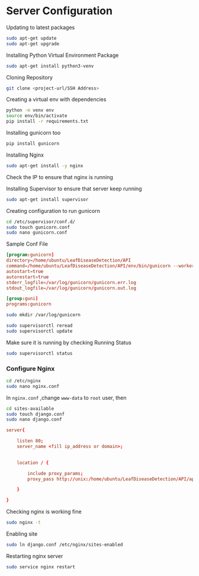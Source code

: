 # Server Configuration

Updating to latest packages
```bash
sudo apt-get update
sudo apt-get upgrade
```

Installing Python Virtual Environment Package
```bash
sudo apt-get install python3-venv
```

Cloning Repository
```bash
git clone <project-url/SSH Address>
```

Creating a virtual env with dependencies
```bash
python -m venv env
source env/bin/activate
pip install -r requirements.txt
```

Installing gunicorn too
```bash
pip install gunicorn
```


Installing Nginx
```bash
sudo apt-get install -y nginx
```
Check the IP to ensure that nginx is running 

Installing Supervisor to ensure that server keep running
```bash
sudo apt-get install supervisor
```

Creating configuration to run gunicorn
```bash
cd /etc/supervisor/conf.d/
sudo touch gunicorn.conf
sudo nano gunicorn.conf
```
Sample Conf File
```conf
[program:gunicorn]
directory=/home/ubuntu/LeafDiseaseDetection/API
command=/home/ubuntu/LeafDiseaseDetection/API/env/bin/gunicorn --workers 3 --bind unix:/home/ubuntu/LeafDiseaseDetection/API/app.sock API.wsgi:application  
autostart=true
autorestart=true
stderr_logfile=/var/log/gunicorn/gunicorn.err.log
stdout_logfile=/var/log/gunicorn/gunicorn.out.log

[group:guni]
programs:gunicorn
```

```bash
sudo mkdir /var/log/gunicorn
```

```bash
sudo supervisorctl reread
sudo supervisorctl update
```
Make sure it is running by checking Running Status
```bash
sudo supervisorctl status
```
### Configure Nginx
```bash
cd /etc/nginx
sudo nano nginx.conf
```
In `nginx.conf` ,change `www-data` to `root` user, then

```bash
cd sites-available
sudo touch django.conf
sudo nano django.conf
```
```conf
server{

	listen 80;
	server_name <fill ip_address or domain>;

	
	location / {

		include proxy_params;
		proxy_pass http://unix:/home/ubuntu/LeafDiseaseDetection/API/app.sock;

	}

}
```
Checking nginx is working fine
```bash
sudo nginx -t 
```
Enabling site
```bash
sudo ln django.conf /etc/nginx/sites-enabled 
```
Restarting nginx server
```bash
sudo service nginx restart
```